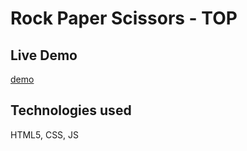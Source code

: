 # Rock Paper Scissors - TOP
## Live Demo
[demo](https://22tsb.github.io/rock-paper-scissors-project) 
## Technologies used
HTML5, CSS, JS
